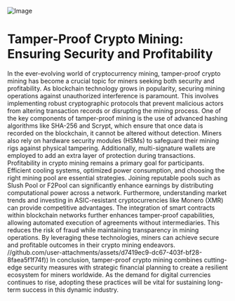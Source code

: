 
![Image](https://github.com/user-attachments/assets/d7419ec9-dc67-403f-bf28-8faea5f1f74f)
# Tamper-Proof Crypto Mining: Ensuring Security and Profitability
In the ever-evolving world of cryptocurrency mining, tamper-proof crypto mining has become a crucial topic for miners seeking both security and profitability. As blockchain technology grows in popularity, securing mining operations against unauthorized interference is paramount. This involves implementing robust cryptographic protocols that prevent malicious actors from altering transaction records or disrupting the mining process.
One of the key components of tamper-proof mining is the use of advanced hashing algorithms like SHA-256 and Scrypt, which ensure that once data is recorded on the blockchain, it cannot be altered without detection. Miners also rely on hardware security modules (HSMs) to safeguard their mining rigs against physical tampering. Additionally, multi-signature wallets are employed to add an extra layer of protection during transactions.
Profitability in crypto mining remains a primary goal for participants. Efficient cooling systems, optimized power consumption, and choosing the right mining pool are essential strategies. Joining reputable pools such as Slush Pool or F2Pool can significantly enhance earnings by distributing computational power across a network. Furthermore, understanding market trends and investing in ASIC-resistant cryptocurrencies like Monero (XMR) can provide competitive advantages.
The integration of smart contracts within blockchain networks further enhances tamper-proof capabilities, allowing automated execution of agreements without intermediaries. This reduces the risk of fraud while maintaining transparency in mining operations. By leveraging these technologies, miners can achieve secure and profitable outcomes in their crypto mining endeavors.
 //github.com/user-attachments/assets/d7419ec9-dc67-403f-bf28-8faea5f1f74f))
In conclusion, tamper-proof crypto mining combines cutting-edge security measures with strategic financial planning to create a resilient ecosystem for miners worldwide. As the demand for digital currencies continues to rise, adopting these practices will be vital for sustaining long-term success in this dynamic industry.
